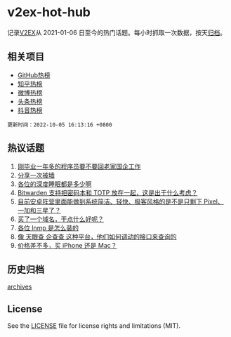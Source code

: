 # v2ex-hot-hub

 记录[V2EX](https://www.v2ex.com/)从 2021-01-06 日至今的热门话题。每小时抓取一次数据，按天[归档](archives)。
 
 ## 相关项目

- [GitHub热榜](https://github.com/lonnyzhang423/github-hot-hub)
- [知乎热榜](https://github.com/lonnyzhang423/zhihu-hot-hub)
- [微博热榜](https://github.com/lonnyzhang423/weibo-hot-hub)
- [头条热榜](https://github.com/lonnyzhang423/toutiao-hot-hub)
- [抖音热榜](https://github.com/lonnyzhang423/douyin-hot-hub)


 `更新时间：2022-10-05 16:13:16 +0800`

## 热议话题

1. [刚毕业一年多的程序员要不要回老家国企工作](https://www.v2ex.com/t/884678)
1. [分享一次被墙](https://www.v2ex.com/t/884639)
1. [各位的深度睡眠都是多少啊](https://www.v2ex.com/t/884680)
1. [Bitwarden 支持把密码本和 TOTP 放在一起，这是出于什么考虑？](https://www.v2ex.com/t/884687)
1. [目前安卓阵营里面能做到系统简洁、轻快、极客风格的是不是只剩下 Pixel、一加和三星了？](https://www.v2ex.com/t/884716)
1. [买了一个域名，干点什么好呢？](https://www.v2ex.com/t/884654)
1. [各位 lnmp 是怎么装的](https://www.v2ex.com/t/884682)
1. [像 天眼查 企查查 这种平台，他们如何调动的接口来查询的](https://www.v2ex.com/t/884727)
1. [价格差不多，买 iPhone 还是 Mac？](https://www.v2ex.com/t/884689)

## 历史归档

[archives](archives)

## License

See the [LICENSE](LICENSE) file for license rights and limitations (MIT).
